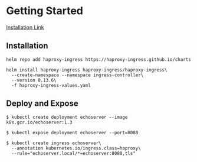 # Getting Started
[Installation Link](https://haproxy-ingress.github.io/docs/getting-started/)

## Installation
```
helm repo add haproxy-ingress https://haproxy-ingress.github.io/charts
```

```
helm install haproxy-ingress haproxy-ingress/haproxy-ingress\
  --create-namespace --namespace ingress-controller\
  --version 0.13.6\
  -f haproxy-ingress-values.yaml
```
## Deploy and Expose
```
$ kubectl create deployment echoserver --image k8s.gcr.io/echoserver:1.3
```
```
$ kubectl expose deployment echoserver --port=8080
```

```
$ kubectl create ingress echoserver\
  --annotation kubernetes.io/ingress.class=haproxy\
  --rule="echoserver.local/*=echoserver:8080,tls"
```
